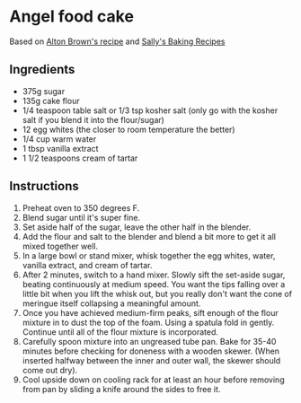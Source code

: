 # Angel food cake

Based on [Alton Brown's recipe](https://www.foodnetwork.com/recipes/alton-brown/angel-food-cake-recipe-1938726) and [Sally's Baking Recipes](https://sallysbakingaddiction.com/angel-food-cake/#tasty-recipes-71596)

## Ingredients
* 375g sugar
* 135g cake flour
* 1/4 teaspoon table salt or 1/3 tsp kosher salt (only go with the kosher salt if you blend it into the flour/sugar)
* 12 egg whites (the closer to room temperature the better)
* 1/4 cup warm water
* 1 tbsp vanilla extract
* 1 1/2 teaspoons cream of tartar

## Instructions

1. Preheat oven to 350 degrees F.
1. Blend sugar until it's super fine.
1. Set aside half of the sugar, leave the other half in the blender.
1. Add the flour and salt to the blender and blend a bit more to get it all mixed together well.
1. In a large bowl or stand mixer, whisk together the egg whites, water, vanilla extract, and cream of tartar.
1. After 2 minutes, switch to a hand mixer. Slowly sift the set-aside sugar, beating continuously at medium speed. You want the tips falling over a little bit when you lift the whisk out, but you really don't want the cone of meringue itself collapsing a meaningful amount.
1. Once you have achieved medium-firm peaks, sift enough of the flour mixture in to dust the top of the foam. Using a spatula fold in gently. Continue until all of the flour mixture is incorporated.
1. Carefully spoon mixture into an ungreased tube pan. Bake for 35-40 minutes before checking for doneness with a wooden skewer. (When inserted halfway between the inner and outer wall, the skewer should come out dry).
1. Cool upside down on cooling rack for at least an hour before removing from pan by sliding a knife around the sides to free it.
